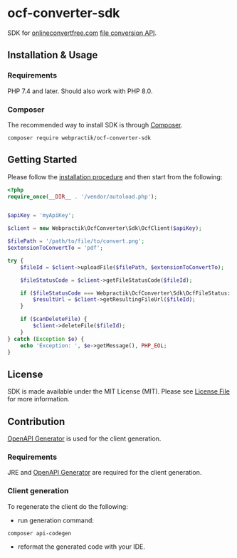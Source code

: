 # ocf-converter-sdk

SDK for [onlineconvertfree.com](https://onlineconvertfree.com/) [file conversion API](https://onlineconvertfree.com/file-conversion-api/).

## Installation & Usage

### Requirements

PHP 7.4 and later.
Should also work with PHP 8.0.

### Composer

The recommended way to install SDK is through [Composer](https://getcomposer.org/).

```shell
composer require webpractik/ocf-converter-sdk
```

## Getting Started

Please follow the [installation procedure](#installation--usage) and then start from the following:

```php
<?php
require_once(__DIR__ . '/vendor/autoload.php');


$apiKey = 'myApiKey';

$client = new Webpractik\OcfConverter\Sdk\OcfClient($apiKey);

$filePath = '/path/to/file/to/convert.png';
$extensionToConvertTo = 'pdf';

try {
    $fileId = $client->uploadFile($filePath, $extensionToConvertTo);

    $fileStatusCode = $client->getFileStatusCode($fileId);

    if ($fileStatusCode === Webpractik\OcfConverter\Sdk\OcfFileStatus::READY) {
        $resultUrl = $client->getResultingFileUrl($fileId);
    }

    if ($canDeleteFile) {
        $client->deleteFile($fileId);
    }
} catch (Exception $e) {
    echo 'Exception: ', $e->getMessage(), PHP_EOL;
}

```

## License

SDK is made available under the MIT License (MIT). Please see [License File](LICENSE) for more information.

## Contribution

[OpenAPI Generator](https://github.com/OpenAPITools/openapi-generator-cli/) is used for the client generation.

### Requirements

JRE and [OpenAPI Generator](https://github.com/OpenAPITools/openapi-generator-cli/) are required for the client generation.

### Client generation

To regenerate the client do the following:

- run generation command:

```shell
composer api-codegen
```

- reformat the generated code with your IDE.
